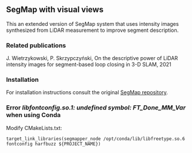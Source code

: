 ## SegMap with visual views 

This an extended version of SegMap system that uses intensity images synthesized from LiDAR measurement to improve segment description.

### Related publications

J. Wietrzykowski, P. Skrzypczyński, On the descriptive power of LiDAR intensity images for segment-based loop closing in 3-D SLAM, 2021


### Installation

For installation instructions consult the original [SegMap repository](https://github.com/ethz-asl/segmap).

### Error *libfontconfig.so.1: undefined symbol: FT_Done_MM_Var* when using Conda

Modify CMakeLists.txt:
```
target_link_libraries(segmapper_node /opt/conda/lib/libfreetype.so.6 fontconfig harfbuzz ${PROJECT_NAME})